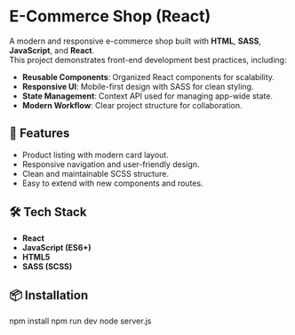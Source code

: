 # E-Commerce Shop (React)

A modern and responsive e-commerce shop built with **HTML**, **SASS**, **JavaScript**, and **React**.  
This project demonstrates front-end development best practices, including:

- **Reusable Components**: Organized React components for scalability.  
- **Responsive UI**: Mobile-first design with SASS for clean styling.  
- **State Management**: Context API used for managing app-wide state.  
- **Modern Workflow**: Clear project structure for collaboration.  

## 🚀 Features
- Product listing with modern card layout.  
- Responsive navigation and user-friendly design.  
- Clean and maintainable SCSS structure.  
- Easy to extend with new components and routes.  

## 🛠️ Tech Stack
- **React**  
- **JavaScript (ES6+)**  
- **HTML5**  
- **SASS (SCSS)**  

## 📦 Installation
npm install
npm run dev
node server.js
